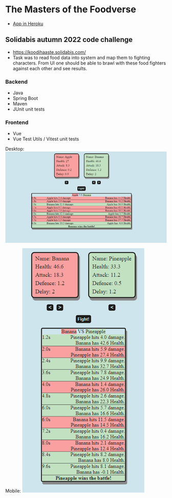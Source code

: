 # The Masters of the Foodverse
- [App in Heroku](https://masters-of-the-foodverse.herokuapp.com/)

## Solidabis autumn 2022 code challenge
- https://koodihaaste.solidabis.com/
- Task was to read food data into system and map them to fighting characters. From UI one should be able to brawl with these food fighters against each other and see results.

### Backend
- Java
- Spring Boot
- Maven
- JUnit unit tests

### Frontend
- Vue
- Vue Test Utils / Vitest unit tests

Desktop:
![Desktop](/src/vue-frontend/public/images/app-desktop.png)

Mobile:
![Mobile](/src/vue-frontend/public/images/app-mobile.png)
